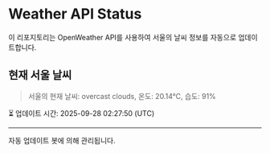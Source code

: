 
# Weather API Status

이 리포지토리는 OpenWeather API를 사용하여 서울의 날씨 정보를 자동으로 업데이트합니다.

## 현재 서울 날씨
> 서울의 현재 날씨: overcast clouds, 온도: 20.14°C, 습도: 91%

⏳ 업데이트 시간: 2025-09-28 02:27:50 (UTC)

---
자동 업데이트 봇에 의해 관리됩니다.
